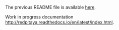 The previous README file is available [here](doc/developer.rst).

Work in progress documentation <http://redpitaya.readthedocs.io/en/latest/index.html>.
